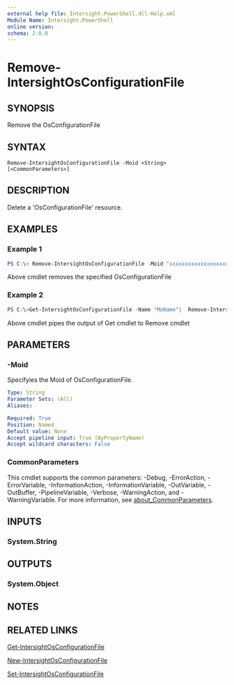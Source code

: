 ```yaml
---
external help file: Intersight.PowerShell.dll-Help.xml
Module Name: Intersight.PowerShell
online version:
schema: 2.0.0
---
```


# Remove-IntersightOsConfigurationFile

## SYNOPSIS
Remove the OsConfigurationFile

## SYNTAX

```
Remove-IntersightOsConfigurationFile -Moid <String> [<CommonParameters>]
```

## DESCRIPTION
Delete a &apos;OsConfigurationFile&apos; resource.

## EXAMPLES

### Example 1
```powershell
PS C:\> Remove-IntersightOsConfigurationFile -Moid "xxxxxxxxxxxxxxxxxxxxxxxxxxx"
```
Above cmdlet removes the specified OsConfigurationFile 

### Example 2
```powershell
PS C:\>Get-IntersightOsConfigurationFile -Name "MoName"|  Remove-IntersightOsConfigurationFile
```
Above cmdlet pipes the output of Get cmdlet to Remove cmdlet

## PARAMETERS

### -Moid
Specifyies the Moid of OsConfigurationFile.

```yaml
Type: String
Parameter Sets: (All)
Aliases:

Required: True
Position: Named
Default value: None
Accept pipeline input: True (ByPropertyName)
Accept wildcard characters: False
```

### CommonParameters
This cmdlet supports the common parameters: -Debug, -ErrorAction, -ErrorVariable, -InformationAction, -InformationVariable, -OutVariable, -OutBuffer, -PipelineVariable, -Verbose, -WarningAction, and -WarningVariable. For more information, see [about_CommonParameters](http://go.microsoft.com/fwlink/?LinkID=113216).

## INPUTS

### System.String

## OUTPUTS

### System.Object
## NOTES

## RELATED LINKS

[Get-IntersightOsConfigurationFile](./Get-IntersightOsConfigurationFile.md)

[New-IntersightOsConfigurationFile](./New-IntersightOsConfigurationFile.md)

[Set-IntersightOsConfigurationFile](./Set-IntersightOsConfigurationFile.md)

